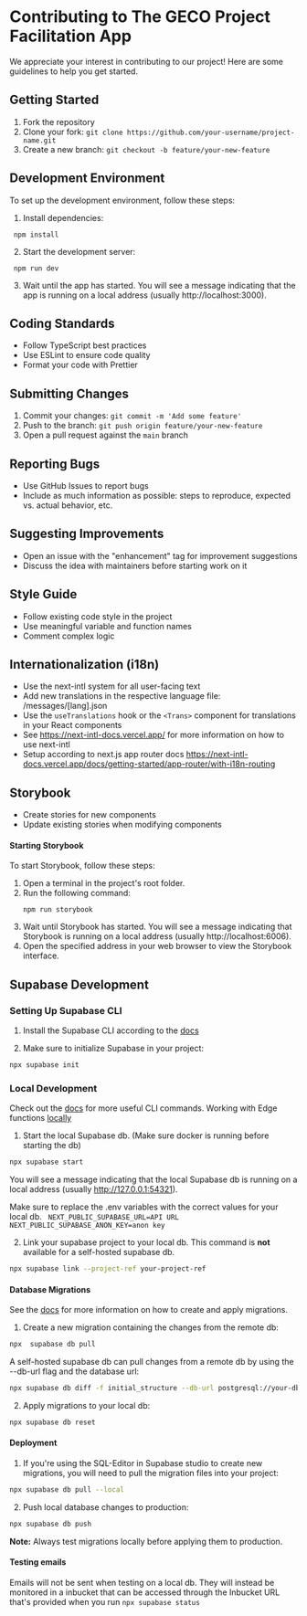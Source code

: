 # Contributing to The GECO Project Facilitation App

We appreciate your interest in contributing to our project! Here are some guidelines to help you get started.

## Getting Started

1. Fork the repository
2. Clone your fork: `git clone https://github.com/your-username/project-name.git`
3. Create a new branch: `git checkout -b feature/your-new-feature`

## Development Environment

To set up the development environment, follow these steps:

1. Install dependencies:

```
 npm install
```

2. Start the development server:

```
 npm run dev
```

3. Wait until the app has started. You will see a message indicating that the app is running on a local address (usually http://localhost:3000).

## Coding Standards

- Follow TypeScript best practices
- Use ESLint to ensure code quality
- Format your code with Prettier

## Submitting Changes

1. Commit your changes: `git commit -m 'Add some feature'`
2. Push to the branch: `git push origin feature/your-new-feature`
3. Open a pull request against the `main` branch

## Reporting Bugs

- Use GitHub Issues to report bugs
- Include as much information as possible: steps to reproduce, expected vs. actual behavior, etc.

## Suggesting Improvements

- Open an issue with the "enhancement" tag for improvement suggestions
- Discuss the idea with maintainers before starting work on it

## Style Guide

- Follow existing code style in the project
- Use meaningful variable and function names
- Comment complex logic

## Internationalization (i18n)

- Use the next-intl system for all user-facing text
- Add new translations in the respective language file: /messages/[lang].json
- Use the `useTranslations` hook or the `<Trans>` component for translations in your React components
- See https://next-intl-docs.vercel.app/ for more information on how to use next-intl
- Setup according to next.js app router docs https://next-intl-docs.vercel.app/docs/getting-started/app-router/with-i18n-routing

## Storybook

- Create stories for new components
- Update existing stories when modifying components

#### Starting Storybook

To start Storybook, follow these steps:

1. Open a terminal in the project's root folder.
2. Run the following command:
   ```
   npm run storybook
   ```
3. Wait until Storybook has started. You will see a message indicating that Storybook is running on a local address (usually http://localhost:6006).
4. Open the specified address in your web browser to view the Storybook interface.

## Supabase Development

### Setting Up Supabase CLI

1. Install the Supabase CLI according to the [docs](https://supabase.com/docs/guides/local-development/cli/getting-started)

2. Make sure to initialize Supabase in your project:
```bash
npx supabase init
```

### Local Development
Check out the [docs](https://supabase.com/docs/reference/cli) for more useful CLI commands.
Working with Edge functions [locally](https://supabase.com/docs/guides/functions/quickstart)


1. Start the local Supabase db. (Make sure docker is running before starting the db)
```bash
npx supabase start
```
You will see a message indicating that the local Supabase db is running on a local address (usually http://127.0.0.1:54321). 

Make sure to replace the .env variables with the correct values for your local db.
`
NEXT_PUBLIC_SUPABASE_URL=API URL
NEXT_PUBLIC_SUPABASE_ANON_KEY=anon key`


2. Link your supabase project to your local db. This command is **not** available for a self-hosted supabase db.

```bash
npx supabase link --project-ref your-project-ref
```


#### Database Migrations
See the [docs](https://supabase.com/docs/reference/cli/supabase-db-pull) for more information on how to create and apply migrations.

1. Create a new migration containing the changes from the remote db:
```bash
npx  supabase db pull
```

A self-hosted supabase db can pull changes from a remote db by using the --db-url flag and the database url:

```bash
npx supabase db diff -f initial_structure --db-url postgresql://your-db-url 
```

2. Apply migrations to your local db:
```bash
npx supabase db reset
```

#### Deployment

1. If you're using the SQL-Editor in Supabase studio to create new migrations, you will need to pull the migration files into your project:
```bash
npx supabase db pull --local
```

2. Push local database changes to production:
```bash
npx supabase db push
```

**Note:** Always test migrations locally before applying them to production.


#### Testing emails
Emails will not be sent when testing on a local db. They will instead be monitored in a inbucket that can be accessed through the Inbucket URL that's provided when you run `npx supabase status`

